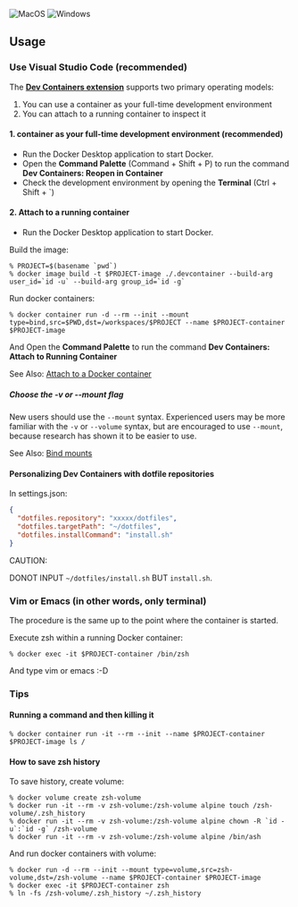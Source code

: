 ![MacOS](https://img.shields.io/badge/sonoma_14.2.1-support-success.svg?style=for-the-badge&logo=macOS)
![Windows](https://img.shields.io/badge/windows-nosupport-critical.svg?style=for-the-badge&logo=windows)

## Usage

### Use Visual Studio Code (recommended)

The **[Dev Containers extension](https://marketplace.visualstudio.com/items?itemName=ms-vscode-remote.remote-containers)** supports two primary operating models:

1. You can use a container as your full-time development environment
2. You can attach to a running container to inspect it

#### 1. container as your full-time development environment (recommended)

- Run the Docker Desktop application to start Docker.
- Open the **Command Palette** (Command + Shift + P) to run the command **Dev Containers: Reopen in Container**
- Check the development environment by opening the **Terminal** (Ctrl + Shift + `)

#### 2. Attach to a running container

- Run the Docker Desktop application to start Docker.

Build the image:

```console
% PROJECT=$(basename `pwd`)
% docker image build -t $PROJECT-image ./.devcontainer --build-arg user_id=`id -u` --build-arg group_id=`id -g`
```

Run docker containers:

```console
% docker container run -d --rm --init --mount type=bind,src=$PWD,dst=/workspaces/$PROJECT --name $PROJECT-container $PROJECT-image
```

And Open the **Command Palette** to run the command **Dev Containers: Attach to Running Container**

See Also: [Attach to a Docker container](https://code.visualstudio.com/docs/devcontainers/attach-container#_attach-to-a-docker-container)

##### Choose the -v or --mount flag

New users should use the `--mount` syntax. Experienced users may be more familiar with the `-v` or `--volume` syntax, but are encouraged to use `--mount`, because research has shown it to be easier to use.

See Also: [Bind mounts](https://docs.docker.com/storage/bind-mounts/)

#### Personalizing Dev Containers with dotfile repositories

In settings.json:

```json
{
  "dotfiles.repository": "xxxxx/dotfiles",
  "dotfiles.targetPath": "~/dotfiles",
  "dotfiles.installCommand": "install.sh"
}
```

CAUTION:

DONOT INPUT `~/dotfiles/install.sh` BUT `install.sh`.

### Vim or Emacs (in other words, only terminal)

The procedure is the same up to the point where the container is started.

Execute zsh within a running Docker container:

```console
% docker exec -it $PROJECT-container /bin/zsh
```

And type vim or emacs :-D

### Tips

#### Running a command and then killing it

```console
% docker container run -it --rm --init --name $PROJECT-container $PROJECT-image ls /
```

#### How to save zsh history

To save history, create volume:

```console
% docker volume create zsh-volume
% docker run -it --rm -v zsh-volume:/zsh-volume alpine touch /zsh-volume/.zsh_history
% docker run -it --rm -v zsh-volume:/zsh-volume alpine chown -R `id -u`:`id -g` /zsh-volume
% docker run -it --rm -v zsh-volume:/zsh-volume alpine /bin/ash
```

And run docker containers with volume:

```console
% docker run -d --rm --init --mount type=volume,src=zsh-volume,dst=/zsh-volume --name $PROJECT-container $PROJECT-image
% docker exec -it $PROJECT-container zsh
% ln -fs /zsh-volume/.zsh_history ~/.zsh_history
```

